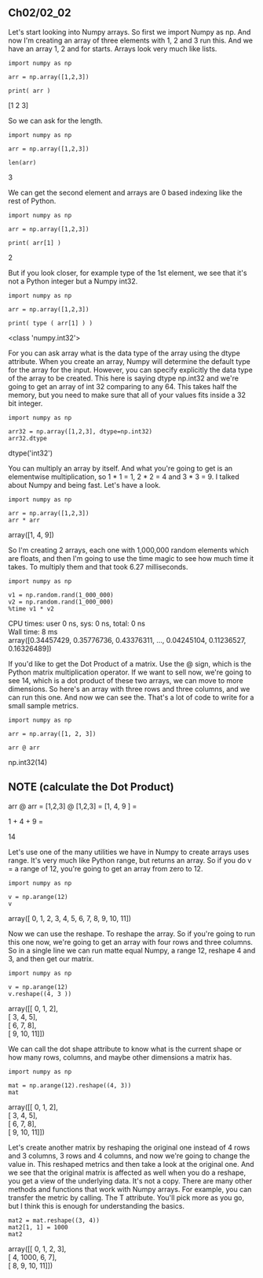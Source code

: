 ## Ch02/02_02

Let's start looking into Numpy arrays. So first we import Numpy as np. And now I'm creating an array of three elements with 1, 2 and 3 run this. And we have an array 1, 2 and for starts. Arrays look very much like lists.    

```
import numpy as np

arr = np.array([1,2,3])

print( arr )
```
[1 2 3]



So we can ask for the length. 

```
import numpy as np

arr = np.array([1,2,3])

len(arr)
```
3


We can get the second element and arrays are 0 based indexing like the rest of Python. 

```
import numpy as np

arr = np.array([1,2,3])

print( arr[1] )
```
2

But if you look closer, for example type of the 1st element, we see that it's not a Python integer but a Numpy int32.

```
import numpy as np

arr = np.array([1,2,3])

print( type ( arr[1] ) )
```
<class 'numpy.int32'>

For you can ask array what is the data type of the array using the dtype attribute. When you create an array, Numpy will determine the default type for the array for the input. However, you can specify explicitly the data type of the array to be created. This here is saying dtype np.int32 and we're going to get an array of int 32 comparing to any 64. This takes half the memory, but you need to make sure that all of your values fits inside a 32 bit integer. 

```
import numpy as np

arr32 = np.array([1,2,3], dtype=np.int32)
arr32.dtype
```
dtype('int32')


You can multiply an array by itself. And what you're going to get is an elementwise multiplication, so 1 * 1 = 1, 2 * 2 = 4 and 3 * 3 = 9. I talked about Numpy and being fast. Let's have a look. 

```
import numpy as np

arr = np.array([1,2,3])
arr * arr
```
array([1, 4, 9])


So I'm creating 2 arrays, each one with 1,000,000 random elements which are floats, and then I'm going to use the time magic to see how much time it takes. To multiply them and that took 6.27 milliseconds.

```
import numpy as np

v1 = np.random.rand(1_000_000)
v2 = np.random.rand(1_000_000)
%time v1 * v2
```
CPU times: user 0 ns, sys: 0 ns, total: 0 ns      
Wall time: 8 ms           
array([0.34457429, 0.35776736, 0.43376311, ..., 0.04245104, 0.11236527,
       0.16326489])         

If you'd like to get the Dot Product of a matrix. Use the @ sign, which is the Python matrix multiplication operator. If we want to sell now, we're going to see 14, which is a dot product of these two arrays, we can move to more dimensions. So here's an array with three rows and three columns, and we can run this one. And now we can see the. That's a lot of code to write for a small sample metrics.

```
import numpy as np

arr = np.array([1, 2, 3])

arr @ arr
```
np.int32(14)

## NOTE (calculate the Dot Product)

arr @ arr =
[1,2,3] @ [1,2,3] =
[1, 4, 9 ] =

1 + 4 + 9 = 

14

 Let's use one of the many utilities we have in Numpy to create arrays uses range. It's very much like Python range, but returns an array. So if you do v = a range of 12, you're going to get an array from zero to 12. 

```
import numpy as np

v = np.arange(12)
v
```
array([ 0,  1,  2,  3,  4,  5,  6,  7,  8,  9, 10, 11])
 
 
 
Now we can use the reshape. To reshape the array. So if you're going to run this one now, we're going to get an array with four rows and three columns. So in a single line we can run matte equal Numpy, a range 12, reshape 4 and 3, and then get our matrix.

```
import numpy as np

v = np.arange(12)
v.reshape((4, 3 ))
```
array([[ 0,  1,  2],      
       [ 3,  4,  5],     
       [ 6,  7,  8],      
       [ 9, 10, 11]])     


We can call the dot shape attribute to know what is the current shape or how many rows, columns, and maybe other dimensions a matrix has. 
```
import numpy as np

mat = np.arange(12).reshape((4, 3))
mat
```
array([[ 0,  1,  2],   
       [ 3,  4,  5],   
       [ 6,  7,  8],   
       [ 9, 10, 11]])    





Let's create another matrix by reshaping the original one instead of 4 rows and 3 columns, 3 rows and 4 columns, and now we're going to change the value in. This reshaped metrics and then take a look at the original one. And we see that the original matrix is affected as well when you do a reshape, you get a view of the underlying data. It's not a copy. There are many other methods and functions that work with Numpy arrays. For example, you can transfer the metric by calling. The T attribute. You'll pick more as you go, but I think this is enough for understanding the basics. 


```
mat2 = mat.reshape((3, 4))
mat2[1, 1] = 1000
mat2
```
array([[   0,    1,    2,    3],     
       [   4, 1000,    6,    7],     
       [   8,    9,   10,   11]])          
